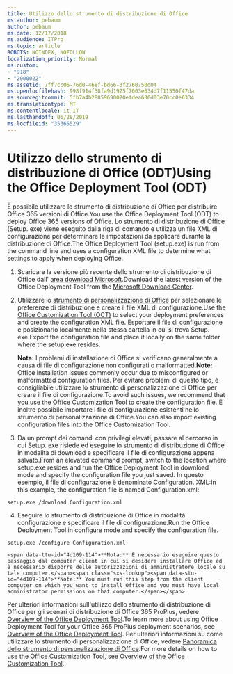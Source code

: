```yaml
---
title: Utilizzo dello strumento di distribuzione di Office
ms.author: pebaum
author: pebaum
ms.date: 12/17/2018
ms.audience: ITPro
ms.topic: article
ROBOTS: NOINDEX, NOFOLLOW
localization_priority: Normal
ms.custom:
- "918"
- "2000022"
ms.assetid: 7ff7cc06-76d0-468f-bd66-3f2760750d04
ms.openlocfilehash: 998f914f38fa9d1925f7003e634d7f11550f47da
ms.sourcegitcommit: 5fb7a4b28859690020efdea630d03e70cc0e6334
ms.translationtype: MT
ms.contentlocale: it-IT
ms.lasthandoff: 06/28/2019
ms.locfileid: "35365529"
---
```

# <a name="using-the-office-deployment-tool-odt"></a><span data-ttu-id="4d109-102">Utilizzo dello strumento di distribuzione di Office (ODT)</span><span class="sxs-lookup"><span data-stu-id="4d109-102">Using the Office Deployment Tool (ODT)</span></span>

<span data-ttu-id="4d109-103">È possibile utilizzare lo strumento di distribuzione di Office per distribuire Office 365 versioni di Office.</span><span class="sxs-lookup"><span data-stu-id="4d109-103">You use the Office Deployment Tool (ODT) to deploy Office 365 versions of Office.</span></span> <span data-ttu-id="4d109-104">Lo strumento di distribuzione di Office (Setup. exe) viene eseguito dalla riga di comando e utilizza un file XML di configurazione per determinare le impostazioni da applicare durante la distribuzione di Office.</span><span class="sxs-lookup"><span data-stu-id="4d109-104">The Office Deployment Tool (setup.exe) is run from the command line and uses a configuration XML file to determine what settings to apply when deploying Office.</span></span>
  
1. <span data-ttu-id="4d109-105">Scaricare la versione più recente dello strumento di distribuzione di Office dall' [area download Microsoft](http://go.microsoft.com/fwlink/p/?LinkID=626065).</span><span class="sxs-lookup"><span data-stu-id="4d109-105">Download the latest version of the Office Deployment Tool from the [Microsoft Download Center](http://go.microsoft.com/fwlink/p/?LinkID=626065).</span></span>

2. <span data-ttu-id="4d109-106">Utilizzare lo [strumento di personalizzazione di Office](https://config.office.com) per selezionare le preferenze di distribuzione e creare il file XML di configurazione.</span><span class="sxs-lookup"><span data-stu-id="4d109-106">Use the [Office Customization Tool (OCT)](https://config.office.com) to select your deployment preferences and create the configuration XML file.</span></span> <span data-ttu-id="4d109-107">Esportare il file di configurazione e posizionarlo localmente nella stessa cartella in cui si trova Setup. exe.</span><span class="sxs-lookup"><span data-stu-id="4d109-107">Export the configuration file and place it locally on the same folder where the setup.exe resides.</span></span>

    <span data-ttu-id="4d109-108">**Nota:** I problemi di installazione di Office si verificano generalmente a causa di file di configurazione non configurati o malformatted.</span><span class="sxs-lookup"><span data-stu-id="4d109-108">**Note:** Office installation issues commonly occur due to misconfigured or malformatted configuration files.</span></span> <span data-ttu-id="4d109-109">Per evitare problemi di questo tipo, è consigliabile utilizzare lo strumento di personalizzazione di Office per creare il file di configurazione.</span><span class="sxs-lookup"><span data-stu-id="4d109-109">To avoid such issues, we recommend that you use the Office Customization Tool to create the configuration file.</span></span> <span data-ttu-id="4d109-110">È inoltre possibile importare i file di configurazione esistenti nello strumento di personalizzazione di Office.</span><span class="sxs-lookup"><span data-stu-id="4d109-110">You can also import existing configuration files into the Office Customization Tool.</span></span>

3. <span data-ttu-id="4d109-111">Da un prompt dei comandi con privilegi elevati, passare al percorso in cui Setup. exe risiede ed eseguire lo strumento di distribuzione di Office in modalità di download e specificare il file di configurazione appena salvato.</span><span class="sxs-lookup"><span data-stu-id="4d109-111">From an elevated command prompt, switch to the location where setup.exe resides and run the Office Deployment Tool in download mode and specify the configuration file you just saved.</span></span> <span data-ttu-id="4d109-112">In questo esempio, il file di configurazione è denominato Configuration. XML:</span><span class="sxs-lookup"><span data-stu-id="4d109-112">In this example, the configuration file is named Configuration.xml:</span></span>
    
  ```
  setup.exe /download Configuration.xml  
  ```

4. <span data-ttu-id="4d109-113">Eseguire lo strumento di distribuzione di Office in modalità configurazione e specificare il file di configurazione.</span><span class="sxs-lookup"><span data-stu-id="4d109-113">Run the Office Deployment Tool in configure mode and specify the configuration file.</span></span>
    
  ```
  setup.exe /configure Configuration.xml
  ```

    <span data-ttu-id="4d109-114">**Nota:** È necessario eseguire questo passaggio dal computer client in cui si desidera installare Office ed è necessario disporre delle autorizzazioni di amministratore locale su tale computer.</span><span class="sxs-lookup"><span data-stu-id="4d109-114">**Note:** You must run this step from the client computer on which you want to install Office and you must have local administrator permissions on that computer.</span></span>

<span data-ttu-id="4d109-115">Per ulteriori informazioni sull'utilizzo dello strumento di distribuzione di Office per gli scenari di distribuzione di Office 365 ProPlus, vedere [Overview of the Office Deployment Tool](https://docs.microsoft.com/deployoffice/overview-of-the-office-2016-deployment-tool).</span><span class="sxs-lookup"><span data-stu-id="4d109-115">To learn more about using Office Deployment Tool for your Office 365 ProPlus deployment scenarios, see [Overview of the Office Deployment Tool](https://docs.microsoft.com/deployoffice/overview-of-the-office-2016-deployment-tool).</span></span> <span data-ttu-id="4d109-116">Per ulteriori informazioni su come utilizzare lo strumento di personalizzazione di Office, vedere [Panoramica dello strumento di personalizzazione di Office](https://docs.microsoft.com/DeployOffice/overview-of-the-office-customization-tool-for-click-to-run).</span><span class="sxs-lookup"><span data-stu-id="4d109-116">For more details on how to use the Office Customization Tool, see [Overview of the Office Customization Tool](https://docs.microsoft.com/DeployOffice/overview-of-the-office-customization-tool-for-click-to-run).</span></span>
